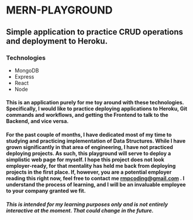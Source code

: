 # MERN-PLAYGROUND

## Simple application to practice CRUD operations and deployment to Heroku.

### Technologies 
* MongoDB
* Express
* React
* Node

#### This is an application purely for me toy around with these technologies. Specifically, I would like to practice deploying applications to Heroku, Git commands and workflows, and getting the Frontend to talk to the Backend, and vice versa. 

#### For the past couple of months, I have dedicated most of my time to studying and practicing implementation of Data Structures. While I have grown significantly in that area of engineering, I have not practiced deploying projects. As such, this playground will serve to deploy a simplistic web page for myself. I hope this project does not look employer-ready, for that mentality has held me back from deploying projects in the first place. If, however, you are a potential employer reading this right now, feel free to contact me rmpcoding@gmail.com . I understand the process of learning, and I will be an invaluable employee to your company granted we fit. 

##### This is intended for my learning purposes only and is not entirely interactive at the moment. That could change in the future.